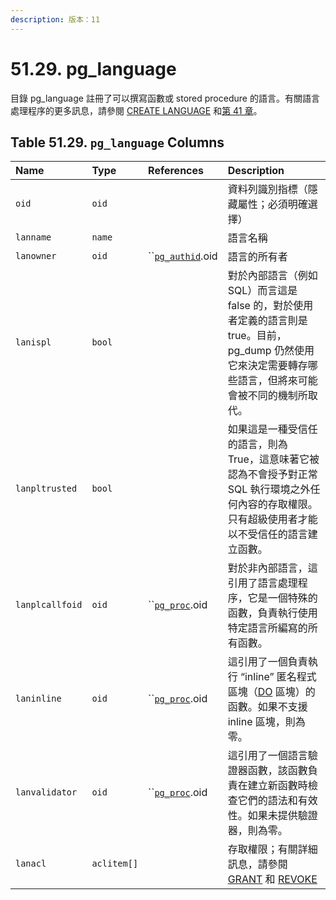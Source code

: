 ```yaml
---
description: 版本：11
---
```


# 51.29. pg\_language

目錄 pg\_language 註冊了可以撰寫函數或 stored procedure 的語言。有關語言處理程序的更多訊息，請參閱 [CREATE LANGUAGE](../../reference/sql-commands/create-language.md) 和[第 41 章](../../server-programming/the-rule-system/)。

## **Table 51.29. `pg_language` Columns**

| Name | Type | References | Description |
| :--- | :--- | :--- | :--- |
| `oid` | `oid` |  | 資料列識別指標（隱藏屬性；必須明確選擇） |
| `lanname` | `name` |  | 語言名稱 |
| `lanowner` | `oid` | \`\`[`pg_authid`](pg_authid.md).oid | 語言的所有者 |
| `lanispl` | `bool` |  | 對於內部語言（例如 SQL）而言這是 false 的，對於使用者定義的語言則是 true。目前，pg\_dump 仍然使用它來決定需要轉存哪些語言，但將來可能會被不同的機制所取代。 |
| `lanpltrusted` | `bool` |  | 如果這是一種受信任的語言，則為 True，這意味著它被認為不會授予對正常 SQL 執行環境之外任何內容的存取權限。只有超級使用者才能以不受信任的語言建立函數。 |
| `lanplcallfoid` | `oid` | \`\`[`pg_proc`](pg_proc.md).oid | 對於非內部語言，這引用了語言處理程序，它是一個特殊的函數，負責執行使用特定語言所編寫的所有函數。 |
| `laninline` | `oid` | \`\`[`pg_proc`](pg_proc.md).oid | 這引用了一個負責執行 “inline” 匿名程式區塊（[DO](../../reference/sql-commands/do.md) 區塊）的函數。如果不支援 inline 區塊，則為零。 |
| `lanvalidator` | `oid` | \`\`[`pg_proc`](pg_proc.md).oid | 這引用了一個語言驗證器函數，該函數負責在建立新函數時檢查它們的語法和有效性。如果未提供驗證器，則為零。 |
| `lanacl` | `aclitem[]` |  | 存取權限；有關詳細訊息，請參閱 [GRANT](../../reference/sql-commands/grant.md) 和 [REVOKE](../../reference/sql-commands/revoke.md) |


